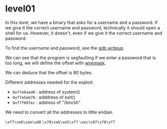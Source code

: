 # level01

In this level, we have a binary that asks for a username and a password. If we give it the correct username and password, technically it should open a shell for us. However, it doesn't, even if we give it the correct username and password.

To find the username and password, see the [gdb writeup](gdbwriteup.md).

We can see that the program is segfaulting if we enter a password that is too long, we will define the offset with [wiremask](https://wiremask.eu/tools/buffer-overflow-pattern-generator/).

We can deduce that the offset is 80 bytes.

Different addresses needed for the exploit:

- `0xf7e6aed0` : address of system()
- `0xf7e5eb70` : adddress of exit()
- `0xf7f897ec` : address of "/bin/sh"

We need to convert all the addresses to little endian. 

`\xf7\xe6\xae\xd0` `\x70\xeb\xe5\xf7` `\xec\x97\xf8\xf7`
